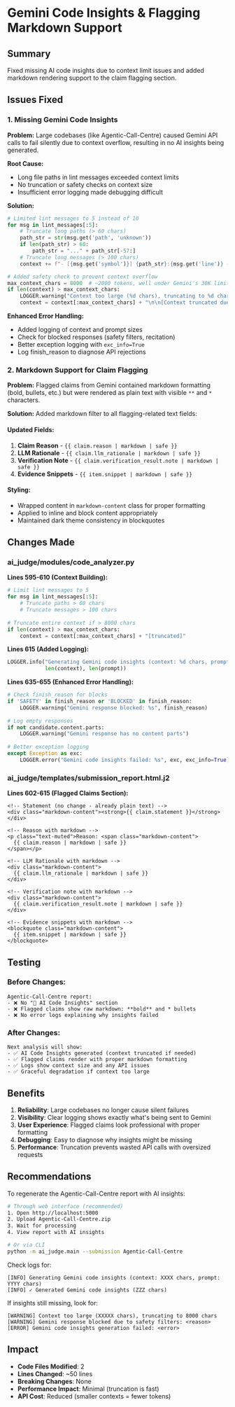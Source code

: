 # Gemini Code Insights & Flagging Markdown Support

## Summary
Fixed missing AI code insights due to context limit issues and added markdown rendering support to the claim flagging section.

## Issues Fixed

### 1. **Missing Gemini Code Insights**

**Problem:** Large codebases (like Agentic-Call-Centre) caused Gemini API calls to fail silently due to context overflow, resulting in no AI insights being generated.

**Root Cause:**
- Long file paths in lint messages exceeded context limits
- No truncation or safety checks on context size
- Insufficient error logging made debugging difficult

**Solution:**
```python
# Limited lint messages to 5 instead of 10
for msg in lint_messages[:5]:  
    # Truncate long paths (> 60 chars)
    path_str = str(msg.get('path', 'unknown'))
    if len(path_str) > 60:
        path_str = "..." + path_str[-57:]
    # Truncate long messages (> 100 chars)
    context += f"- [{msg.get('symbol')}] {path_str}:{msg.get('line')} - {msg.get('message', '')[:100]}\n"

# Added safety check to prevent context overflow
max_context_chars = 8000  # ~2000 tokens, well under Gemini's 30K limit
if len(context) > max_context_chars:
    LOGGER.warning("Context too large (%d chars), truncating to %d chars", len(context), max_context_chars)
    context = context[:max_context_chars] + "\n\n[Context truncated due to size...]"
```

**Enhanced Error Handling:**
- Added logging of context and prompt sizes
- Check for blocked responses (safety filters, recitation)
- Better exception logging with `exc_info=True`
- Log finish_reason to diagnose API rejections

### 2. **Markdown Support for Claim Flagging**

**Problem:** Flagged claims from Gemini contained markdown formatting (bold, bullets, etc.) but were rendered as plain text with visible `**` and `*` characters.

**Solution:** Added markdown filter to all flagging-related text fields:

#### Updated Fields:
1. **Claim Reason** - `{{ claim.reason | markdown | safe }}`
2. **LLM Rationale** - `{{ claim.llm_rationale | markdown | safe }}`
3. **Verification Note** - `{{ claim.verification_result.note | markdown | safe }}`
4. **Evidence Snippets** - `{{ item.snippet | markdown | safe }}`

#### Styling:
- Wrapped content in `markdown-content` class for proper formatting
- Applied to inline and block content appropriately
- Maintained dark theme consistency in blockquotes

## Changes Made

### ai_judge/modules/code_analyzer.py

**Lines 595-610 (Context Building):**
```python
# Limit lint messages to 5
for msg in lint_messages[:5]:
    # Truncate paths > 60 chars
    # Truncate messages > 100 chars
    
# Truncate entire context if > 8000 chars
if len(context) > max_context_chars:
    context = context[:max_context_chars] + "[truncated]"
```

**Lines 615 (Added Logging):**
```python
LOGGER.info("Generating Gemini code insights (context: %d chars, prompt: %d chars)", 
            len(context), len(prompt))
```

**Lines 635-655 (Enhanced Error Handling):**
```python
# Check finish_reason for blocks
if 'SAFETY' in finish_reason or 'BLOCKED' in finish_reason:
    LOGGER.warning("Gemini response blocked: %s", finish_reason)
    
# Log empty responses
if not candidate.content.parts:
    LOGGER.warning("Gemini response has no content parts")
    
# Better exception logging
except Exception as exc:
    LOGGER.error("Gemini code insights failed: %s", exc, exc_info=True)
```

### ai_judge/templates/submission_report.html.j2

**Lines 602-615 (Flagged Claims Section):**
```jinja
<!-- Statement (no change - already plain text) -->
<div class="markdown-content"><strong>{{ claim.statement }}</strong></div>

<!-- Reason with markdown -->
<p class="text-muted">Reason: <span class="markdown-content">
  {{ claim.reason | markdown | safe }}
</span></p>

<!-- LLM Rationale with markdown -->
<div class="markdown-content">
  {{ claim.llm_rationale | markdown | safe }}
</div>

<!-- Verification note with markdown -->
<div class="markdown-content">
  {{ claim.verification_result.note | markdown | safe }}
</div>

<!-- Evidence snippets with markdown -->
<blockquote class="markdown-content">
  {{ item.snippet | markdown | safe }}
</blockquote>
```

## Testing

### Before Changes:
```
Agentic-Call-Centre report:
- ❌ No "🤖 AI Code Insights" section
- ❌ Flagged claims show raw markdown: **bold** and * bullets
- ❌ No error logs explaining why insights failed
```

### After Changes:
```
Next analysis will show:
- ✅ AI Code Insights generated (context truncated if needed)
- ✅ Flagged claims render with proper markdown formatting
- ✅ Logs show context size and any API issues
- ✅ Graceful degradation if context too large
```

## Benefits

1. **Reliability**: Large codebases no longer cause silent failures
2. **Visibility**: Clear logging shows exactly what's being sent to Gemini
3. **User Experience**: Flagged claims look professional with proper formatting
4. **Debugging**: Easy to diagnose why insights might be missing
5. **Performance**: Truncation prevents wasted API calls with oversized requests

## Recommendations

To regenerate the Agentic-Call-Centre report with AI insights:
```bash
# Through web interface (recommended)
1. Open http://localhost:5000
2. Upload Agentic-Call-Centre.zip
3. Wait for processing
4. View report with AI insights

# Or via CLI
python -m ai_judge.main --submission Agentic-Call-Centre
```

Check logs for:
```
[INFO] Generating Gemini code insights (context: XXXX chars, prompt: YYYY chars)
[INFO] ✓ Generated Gemini code insights (ZZZ chars)
```

If insights still missing, look for:
```
[WARNING] Context too large (XXXXX chars), truncating to 8000 chars
[WARNING] Gemini response blocked due to safety filters: <reason>
[ERROR] Gemini code insights generation failed: <error>
```

## Impact

- **Code Files Modified**: 2
- **Lines Changed**: ~50 lines
- **Breaking Changes**: None
- **Performance Impact**: Minimal (truncation is fast)
- **API Cost**: Reduced (smaller contexts = fewer tokens)
